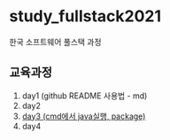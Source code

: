 # study_fullstack2021
한국 소프트웨어 풀스택 과정


## 교육과정
1. day1 (github README 사용법 - md)
2. day2
3. [day3 (cmd에서 java실행, package)](day3/README.md)
4. day4
